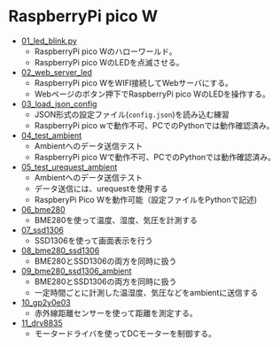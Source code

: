 # RaspberryPi pico W

- [01_led_blink.py](01_led_blink/)
  - RaspberryPi pico Wのハローワールド。
  - RaspberryPi pico WのLEDを点滅させる。
- [02_web_server_led](02_web_server_led/)
  - RaspberryPi pico WをWIFI接続してWebサーバにする。
  - Webページのボタン押下でRaspberryPi pico WのLEDを操作する。
- [03_load_json_config](03_load_json_config/)
  - JSON形式の設定ファイル(`config.json`)を読み込む練習
  - RaspberryPi pico wで動作不可、PCでのPythonでは動作確認済み。
- [04_test_ambient](04_test_ambient/)
  - Ambientへのデータ送信テスト
  - RaspberryPi pico Wで動作不可、PCでのPythonでは動作確認済み。
- [05_test_urequest_ambient](05_test_urequest_ambient/)
  - Ambientへのデータ送信テスト
  - データ送信には、urequestを使用する
  - RaspberyPi Pico Wを動作可能（設定ファイルをPythonで記述)
- [06_bme280](06_bme280/)
  - BME280を使って温度、湿度、気圧を計測する
- [07_ssd1306](07_ssd1306/)
  - SSD1306を使って画面表示を行う
- [08_bme280_ssd1306](08_bme280_ssd1306/)
  - BME280とSSD1306の両方を同時に扱う
- [09_bme280_ssd1306_ambient](09_bme280_ssd1306_ambient)
  - BME280とSSD1306の両方を同時に扱う
  - 一定時間ごとに計測した温湿度、気圧などをambientに送信する
- [10_gp2y0e03](10_gp2y0e03/)
  - 赤外線距離センサーを使って距離を測定する。
- [11_drv8835](11_drv8835/)
  - モータードライバを使ってDCモーターを制御する。
